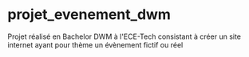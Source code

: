 # projet_evenement_dwm
Projet réalisé en Bachelor DWM à l'ECE-Tech consistant à créer un site internet ayant pour thème un évènement fictif ou réel
